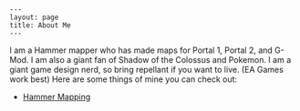     ---
    layout: page
    title: About Me
    ---

I am a Hammer mapper who has made maps for Portal 1, Portal 2, and G-Mod.
I am also a giant fan of Shadow of the Colossus and Pokemon. I am a giant game
design nerd, so bring repellant if you want to live. (EA Games work best)
Here are some things of mine you can check out: 
- [Hammer Mapping](fieryfork.github.io/hammer/)
